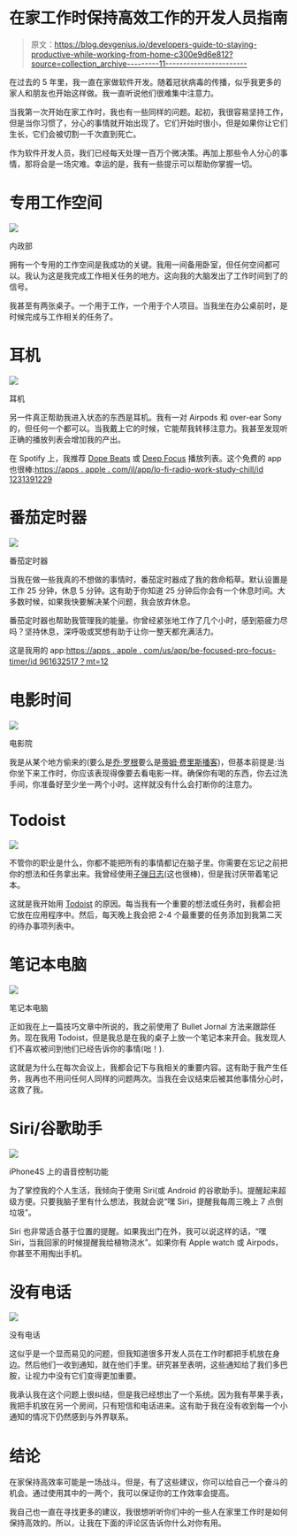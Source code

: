 # 在家工作时保持高效工作的开发人员指南

> 原文：<https://blog.devgenius.io/developers-guide-to-staying-productive-while-working-from-home-c300e9d6e812?source=collection_archive---------11----------------------->

在过去的 5 年里，我一直在家做软件开发。随着冠状病毒的传播，似乎我更多的家人和朋友也开始这样做。我一直听说他们很难集中注意力。

当我第一次开始在家工作时，我也有一些同样的问题。起初，我很容易坚持工作，但是当你习惯了，分心的事情就开始出现了。它们开始时很小，但是如果你让它们生长，它们会被切割一千次直到死亡。

作为软件开发人员，我们已经每天处理一百万个微决策。再加上那些令人分心的事情，那将会是一场灾难。幸运的是，我有一些提示可以帮助你掌握一切。

# 专用工作空间

![](img/dd8efd3c233d1f223a70d119e44bfbe4.png)

内政部

拥有一个专用的工作空间是我成功的关键。我用一间备用卧室，但任何空间都可以。我认为这是我完成工作相关任务的地方。这向我的大脑发出了工作时间到了的信号。

我甚至有两张桌子。一个用于工作，一个用于个人项目。当我坐在办公桌前时，是时候完成与工作相关的任务了。

# 耳机

![](img/ae02344b4a5a0f7698bc82daf416404c.png)

耳机

另一件真正帮助我进入状态的东西是耳机。我有一对 Airpods 和 over-ear Sony 的，但任何一个都可以。当我戴上它的时候，它能帮我转移注意力。我甚至发现听正确的播放列表会增加我的产出。

在 Spotify 上，我推荐 [Dope Beats](https://open.spotify.com/playlist/37i9dQZF1DWZn5qrhqBJgl) 或 [Deep Focus](https://open.spotify.com/playlist/37i9dQZF1DWZeKCadgRdKQ) 播放列表。这个免费的 app 也很棒:[https://apps . apple . com/il/app/lo-fi-radio-work-study-chill/id 1231391229](https://apps.apple.com/il/app/lo-fi-radio-work-study-chill/id1231391229)

# 番茄定时器

![](img/d57ed165bc42fe3fccc81d4eb0761917.png)

番茄定时器

当我在做一些我真的不想做的事情时，番茄定时器成了我的救命稻草。默认设置是工作 25 分钟，休息 5 分钟。这有助于你知道 25 分钟后你会有一个休息时间。大多数时候，如果我快要解决某个问题，我会放弃休息。

番茄定时器也帮助我管理我的能量。你曾经紧张地工作了几个小时，感到筋疲力尽吗？坚持休息，深呼吸或冥想有助于让你一整天都充满活力。

这是我用的 app:[https://apps . apple . com/us/app/be-focused-pro-focus-timer/id 961632517？mt=12](https://apps.apple.com/us/app/be-focused-pro-focus-timer/id961632517?mt=12)

# 电影时间

![](img/4483f41d86a5ce011d8390b45cbc8ad5.png)

电影院

我是从某个地方偷来的(要么是[乔·罗根](http://podcasts.joerogan.net/)要么是[蒂姆·费里斯播客](https://tim.blog/podcast/))，但基本前提是:当你坐下来工作时，你应该表现得像要去看电影一样。确保你有喝的东西，你去过洗手间，你准备好至少坐一两个小时。这样就没有什么会打断你的注意力。

# Todoist

![](img/3e46469e83293376de4444a869b5a8e7.png)

不管你的职业是什么，你都不能把所有的事情都记在脑子里。你需要在忘记之前把你的想法和任务拿出来。我曾经使用[子弹日志](https://bulletjournal.com/)(这也很棒)，但是我讨厌带着笔记本。

这就是我开始用 [Todoist](https://todoist.com/) 的原因。每当我有一个重要的想法或任务时，我都会把它放在应用程序中。然后，每天晚上我会把 2-4 个最重要的任务添加到我第二天的待办事项列表中。

# 笔记本电脑

![](img/f6e413c40a2cfaf68863df5305ce99d1.png)

笔记本电脑

正如我在上一篇技巧文章中所说的，我之前使用了 Bullet Jornal 方法来跟踪任务。现在我用 Todoist，但是我总是在我的桌子上放一个笔记本来开会。我发现人们不喜欢被问到他们已经告诉你的事情(咄！).

这就是为什么在每次会议上，我都会记下与我相关的重要内容。这有助于我产生任务，我再也不用问任何人同样的问题两次。当我在会议结束后被其他事情分心时，这救了我。

# Siri/谷歌助手

![](img/ef7331e0ef64ad619c7f3150805e4953.png)

iPhone4S 上的语音控制功能

为了掌控我的个人生活，我倾向于使用 Siri(或 Android 的谷歌助手)。提醒起来超级方便。只要我脑子里有什么想法，我就会说“嘿 Siri，提醒我每周三晚上 7 点倒垃圾”。

Siri 也非常适合基于位置的提醒。如果我出门在外，我可以说这样的话，“嘿 Siri，当我回家的时候提醒我给植物浇水”。如果你有 Apple watch 或 Airpods，你甚至不用掏出手机。

# 没有电话

![](img/9ab7a9d6907053449539f8c73e6f981b.png)

没有电话

这似乎是一个显而易见的问题，但我知道很多开发人员在工作时都把手机放在身边。然后他们一收到通知，就在他们手里。研究甚至表明，这些通知给了我们多巴胺，让视力中没有它们变得更加重要。

我承认我在这个问题上很纠结，但是我已经想出了一个系统。因为我有苹果手表，我把手机放在另一个房间，只有短信和电话进来。这有助于我在没有收到每一个小通知的情况下仍然感到与外界联系。

# 结论

在家保持高效率可能是一场战斗。但是，有了这些建议，你可以给自己一个奋斗的机会。通过使用其中的一两个，我可以保证你的工作效率会提高。

我自己也一直在寻找更多的建议，我很想听听你们中的一些人在家里工作时是如何保持高效的。所以，让我在下面的评论区告诉你什么对你有用。